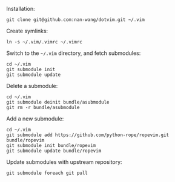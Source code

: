 Installation:

    git clone git@github.com:nan-wang/dotvim.git ~/.vim

Create symlinks:

    ln -s ~/.vim/.vimrc ~/.vimrc

Switch to the `~/.vim` directory, and fetch submodules:

    cd ~/.vim
    git submodule init
    git submodule update

Delete a submodule:

    cd ~/.vim
    git submodule deinit bundle/asubmodule
    git rm -r bundle/asubmodule

Add a new submodule:

    cd ~/.vim
    git submodule add https://github.com/python-rope/ropevim.git bundle/ropevim
    git submodule init bundle/ropevim
    git submodule update bundle/ropevim

Update submodules with upstream repository:

    git submodule foreach git pull
